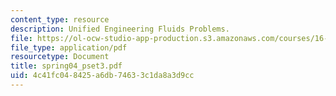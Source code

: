 ```yaml
---
content_type: resource
description: Unified Engineering Fluids Problems.
file: https://ol-ocw-studio-app-production.s3.amazonaws.com/courses/16-01-unified-engineering-i-ii-iii-iv-fall-2005-spring-2006/4c41fc048425a6db74633c1da8a3d9cc_spring04_pset3.pdf
file_type: application/pdf
resourcetype: Document
title: spring04_pset3.pdf
uid: 4c41fc04-8425-a6db-7463-3c1da8a3d9cc
---
```

